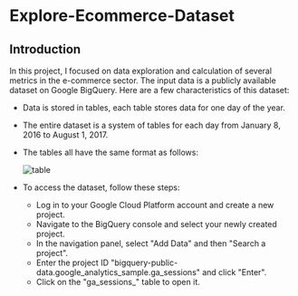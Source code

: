 # Explore-Ecommerce-Dataset

## Introduction

In this project, I focused on data exploration and calculation of several metrics in the e-commerce sector. The input data is a publicly available dataset on Google BigQuery. Here are a few characteristics of this dataset:

- Data is stored in tables, each table stores data for one day of the year.
- The entire dataset is a system of tables for each day from January 8, 2016 to August 1, 2017.
- The tables all have the same format as follows:

  ![table](https://github.com/dieppnguyen/Explore-Ecommerce-Dataset/assets/142650906/352f3261-7302-44ac-a963-57f358c45f9c)

- To access the dataset, follow these steps:
  - Log in to your Google Cloud Platform account and create a new project.
  - Navigate to the BigQuery console and select your newly created project.
  - In the navigation panel, select "Add Data" and then "Search a project".
  - Enter the project ID "bigquery-public-data.google_analytics_sample.ga_sessions" and click "Enter".
  - Click on the "ga_sessions_" table to open it.
